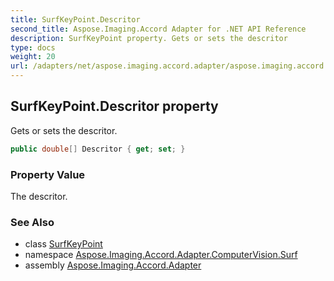 ```yaml
---
title: SurfKeyPoint.Descritor
second_title: Aspose.Imaging.Accord Adapter for .NET API Reference
description: SurfKeyPoint property. Gets or sets the descritor
type: docs
weight: 20
url: /adapters/net/aspose.imaging.accord.adapter/aspose.imaging.accord.adapter.computervision.surf/surfkeypoint/descritor/
---
```

## SurfKeyPoint.Descritor property

Gets or sets the descritor.

```csharp
public double[] Descritor { get; set; }
```

### Property Value

The descritor.

### See Also

* class [SurfKeyPoint](../)
* namespace [Aspose.Imaging.Accord.Adapter.ComputerVision.Surf](../../../aspose.imaging.accord.adapter.computervision.surf/)
* assembly [Aspose.Imaging.Accord.Adapter](../../../)


